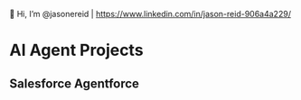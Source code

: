 👋 Hi, I’m @jasonereid | https://www.linkedin.com/in/jason-reid-906a4a229/

# AI Agent Projects


## Salesforce Agentforce


